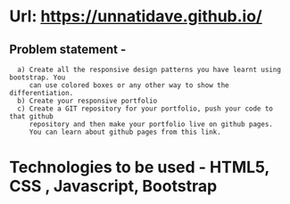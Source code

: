 # Url: https://unnatidave.github.io/

## Problem statement -
      a) Create all the responsive design patterns you have learnt using bootstrap. You
         can use colored boxes or any other way to show the differentiation.
      b) Create your responsive portfolio
      c) Create a GIT repository for your portfolio, push your code to that github
         repository and then make your portfolio live on github pages.
         You can learn about github pages from this link.

# Technologies to be used - HTML5, CSS , Javascript, Bootstrap
